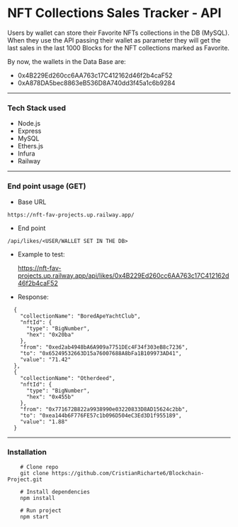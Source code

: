 # NFT Collections Sales Tracker - API

Users by wallet can store their Favorite NFTs collections in the DB (MySQL). When they use the API passing their wallet as parameter they will get the last sales in the last 1000 Blocks for the NFT collections marked as Favorite.

By now, the wallets in the Data Base are:

- 0x4B229Ed260cc6AA763c17C412162d46f2b4caF52
- 0xA878DA5bec8863eB536D8A740dd3f45a1c6b9284

---

### Tech Stack used

- Node.js
- Express
- MySQL
- Ethers.js
- Infura
- Railway

---

### End point usage (GET)

- Base URL

```
https://nft-fav-projects.up.railway.app/
```

- End point

```
/api/likes/<USER/WALLET SET IN THE DB>
```

- Example to test:

  https://nft-fav-projects.up.railway.app/api/likes/0x4B229Ed260cc6AA763c17C412162d46f2b4caF52

- Response:

```
  {
    "collectionName": "BoredApeYachtClub",
    "nftId": {
      "type": "BigNumber",
      "hex": "0x20ba"
    },
    "from": "0xed2ab4948bA6A909a7751DEc4F34f303eB8c7236",
    "to": "0x65249532663D15a76007688A8bFa1B109973AD41",
    "value": "71.42"
  },
  {
    "collectionName": "Otherdeed",
    "nftId": {
      "type": "BigNumber",
      "hex": "0x455b"
    },
    "from": "0x771672B822a9938990e03220833D8AD15624c2bb",
    "to": "0xea144b6F776FE57c1b096D504eC3Ed3D1f955189",
    "value": "1.88"
  }
```

---

### Installation

```
    # Clone repo
    git clone https://github.com/CristianRicharte6/Blockchain-Project.git
```

```
    # Install dependencies
    npm install
```

```
    # Run project
    npm start
```
